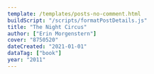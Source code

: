 ```yaml
---
template: /templates/posts-no-comment.html
buildScript: "/scripts/formatPostDetails.js"
title: "The Night Circus"
author: ["Erin Morgenstern"]
cover: "8750520"
dateCreated: "2021-01-01"
dataTag: ["book"]
year: "2011"
---
```

